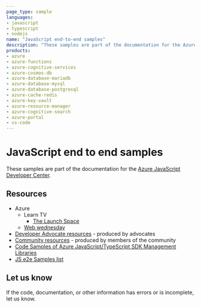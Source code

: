 ```yaml
---
page_type: sample
languages:
- javascript
- typescript
- nodejs
name: "JavaScript end-to-end samples"
description: "These samples are part of the documentation for the Azure JavaScript Developer Center - https://docs.microsoft.com/azure/developer/javascript/."
products:
- azure
- azure-functions
- azure-cognitive-services
- azure-cosmos-db
- azure-database-mariadb
- azure-database-mysql
- azure-database-postgresql
- azure-cache-redis
- azure-key-vault
- azure-resource-manager
- azure-cognitive-search
- azure-portal
- vs-code
---
```


# JavaScript end to end samples

These samples are part of the documentation for the [Azure JavaScript Developer Center](https://docs.microsoft.com/azure/developer/javascript/). 

## Resources

* Azure
    * Learn TV
        * [The Launch Space](https://github.com/microsoft/TheLaunchSpace)
    * [Web wednesday](https://channel9.msdn.com/Shows/Web-Wednesday/)
* [Developer Advocate resources](https://docs.microsoft.com/azure/developer/javascript/whats-new-developer-advocacy) - produced by advocates
* [Community resources](https://docs.microsoft.com/javascript/) - produced by members of the community
* [Code Samples of Azure JavaScript/TypeScript SDK Management Libraries](https://github.com/Azure-Samples/azure-samples-js-management)
* [JS e2e Samples list](https://docs.microsoft.com/azure/developer/javascript/how-to/common-javascript-tasks#samples-supporting-these-tasks)

## Let us know

If the code, documentation, or other information has errors or is incomplete, let us know. 
